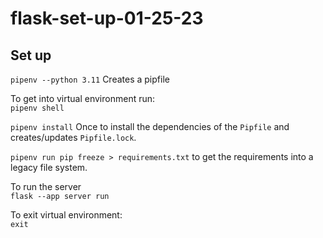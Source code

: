 # flask-set-up-01-25-23

## Set up
``pipenv --python 3.11``
Creates a pipfile

To get into virtual environment run: <br>
``pipenv shell``

``pipenv install`` Once to install the dependencies of the `Pipfile` and creates/updates `Pipfile.lock`.

``pipenv run pip freeze > requirements.txt`` to get the requirements into a legacy file system. 

To run the server <br>
`flask --app server run`

To exit virtual environment:<br>
`exit`

